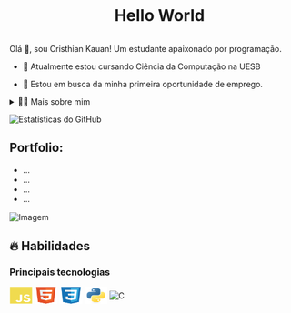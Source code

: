 <!-- Título -->
<div id="user-content-toc">
  <ul align="center">
    <summary><h1 style="display: inline-block">Hello World</h1></summary>
  </ul>
</div>

<!-- Apresentação -->
<p>
  Olá 👋, sou Cristhian Kauan! Um estudante apaixonado por programação.

  - 🌱 Atualmente estou cursando Ciência da Computação na UESB

  - 🔭 Estou em busca da minha primeira oportunidade de emprego.
</p>

<!-- Dropdown -->
<details>
  <summary>👨‍💻 Mais sobre mim</summary>

  - 💬 Tenho 21 anos, atualmente moro no Brasil. Tenho experiência com Java, Python, HTML5, CSS3. 

  - ⚡ Gosto de ler, seja um bom livro, mangá ou quadrinhos, além de assistir filmes e jogar! Acredito que nossos interesses pessoais contribuem para uma percepção mais refinada das coisas e resolução de problemas. \o/
</details>

<!-- Estatísticas do GitHub -->
![Estatísticas do GitHub](https://github-readme-stats.vercel.app/api?username=OuranN&show_icons=true&theme=radical)

<!-- Portfolio -->
## Portfolio:
- ...
- ...
- ...
- ...

<!-- GIF -->
<p align="left">
  <img align="center" src="https://media1.tenor.com/m/TJdQgWPej6wAAAAC/dead-dead-demon%27s-dededede-destruction-dededede.gif" alt="Imagem">
</p>

## 🔥 Habilidades
<!-- Habilidades: Linguagens de Programação -->
  <div style="flex-basis: 48%;">
    <h3>Principais tecnologias</h3>
    <img align="center" alt="Js" height="30" width="40" src="https://raw.githubusercontent.com/devicons/devicon/master/icons/javascript/javascript-plain.svg">
    <img align="center" alt="HTML" height="30" width="40" src="https://raw.githubusercontent.com/devicons/devicon/master/icons/html5/html5-original.svg">
    <img align="center" alt="CSS" height="30" width="40" src="https://raw.githubusercontent.com/devicons/devicon/master/icons/css3/css3-original.svg">
    <img align="center" alt="Python" height="30" width="40" src="https://raw.githubusercontent.com/devicons/devicon/master/icons/python/python-original.svg">
    <img align="center" alt="C" height="30" width="40" src="https://cdn.jsdelivr.net/gh/devicons/devicon/icons/c/c-original.svg">
  </div>
  
